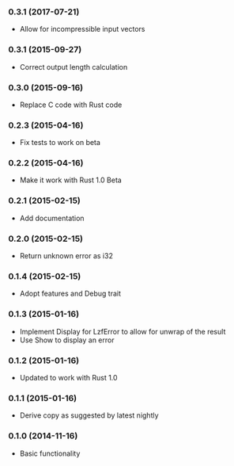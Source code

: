 ### 0.3.1 (2017-07-21)

* Allow for incompressible input vectors

### 0.3.1 (2015-09-27)

* Correct output length calculation

### 0.3.0 (2015-09-16)

* Replace C code with Rust code

### 0.2.3 (2015-04-16)

* Fix tests to work on beta

### 0.2.2 (2015-04-16)

* Make it work with Rust 1.0 Beta

### 0.2.1 (2015-02-15)

* Add documentation

### 0.2.0 (2015-02-15)

* Return unknown error as i32

### 0.1.4 (2015-02-15)

* Adopt features and Debug trait

### 0.1.3 (2015-01-16)

* Implement Display for LzfError to allow for unwrap of the result
* Use Show to display an error

### 0.1.2 (2015-01-16)

* Updated to work with Rust 1.0

### 0.1.1 (2015-01-16)

* Derive copy as suggested by latest nightly

### 0.1.0 (2014-11-16)

* Basic functionality
